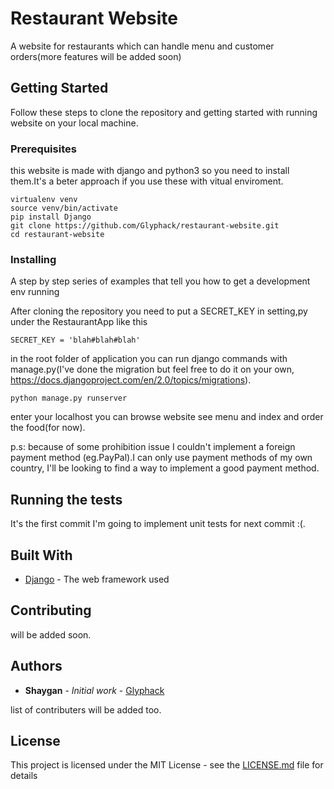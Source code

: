# Restaurant Website

A website for restaurants which can handle menu and customer orders(more features will be added soon)

## Getting Started

Follow these steps to clone the repository and getting started with running website on your local machine.

### Prerequisites

this website is made with django and python3 so you need to install them.It's a beter approach if you use these with vitual enviroment.

```
virtualenv venv
source venv/bin/activate
pip install Django
git clone https://github.com/Glyphack/restaurant-website.git
cd restaurant-website
```
### Installing

A step by step series of examples that tell you how to get a development env running

After cloning the repository you need to put a SECRET_KEY in setting,py under the RestaurantApp
like this
```
SECRET_KEY = 'blah#blah#blah'
```
in the root folder of application you can run django commands with manage.py(I've done the migration but feel free to do it on your own, https://docs.djangoproject.com/en/2.0/topics/migrations).
```
python manage.py runserver
```
enter your localhost you can browse website see menu and index and order the food(for now).

p.s: because of some prohibition issue I couldn't implement a foreign payment method (eg.PayPal).I can only use payment methods of my own country, I'll be looking to find a way to implement a good payment method.
## Running the tests

It's the first commit I'm going to implement unit tests for next commit :(.

## Built With

* [Django](https://www.djangoproject.com/) - The web framework used

## Contributing
will be added soon.
<!-- Please read [CONTRIBUTING.md]() for details on our code of conduct, and the process for submitting pull requests to us. -->

## Authors

* **Shaygan** - *Initial work* - [Glyphack](https://github.com/Glyphack)

list of contributers will be added too.

## License

This project is licensed under the MIT License - see the [LICENSE.md](LICENSE.md) file for details
